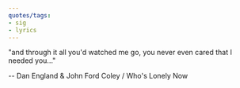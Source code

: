 ```yaml
---
quotes/tags:
- sig
- lyrics
---
```




"and through it all you'd watched me go, you never even cared that I needed you..." 

  -- Dan England & John Ford Coley / Who's Lonely Now